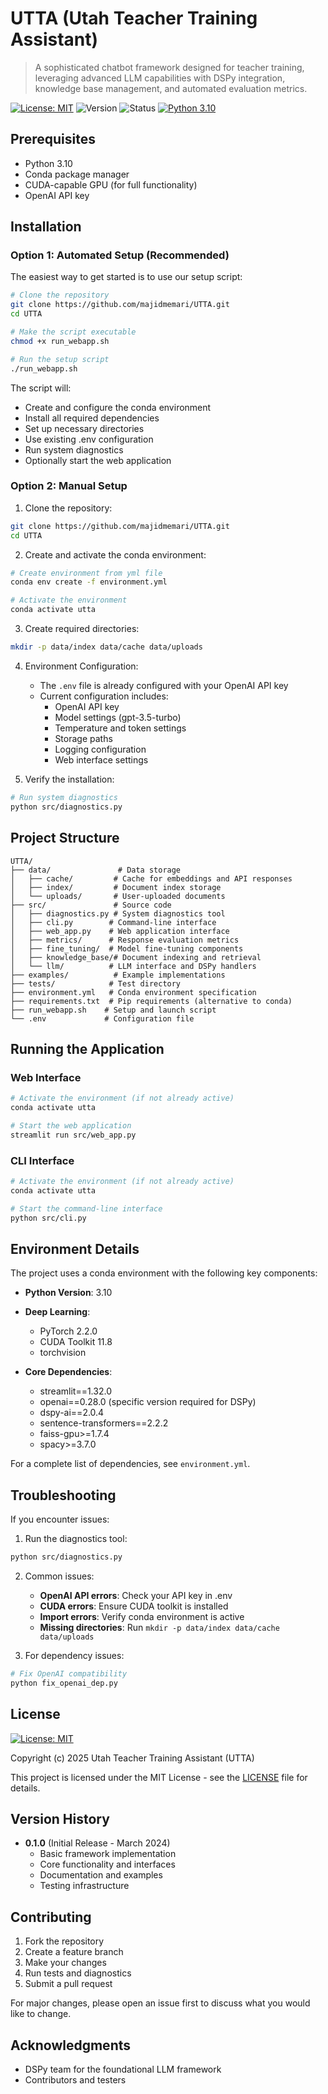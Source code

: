 # UTTA (Utah Teacher Training Assistant)

> A sophisticated chatbot framework designed for teacher training, leveraging advanced LLM capabilities with DSPy integration, knowledge base management, and automated evaluation metrics.

[![License: MIT](https://img.shields.io/badge/License-MIT-yellow.svg)](https://opensource.org/licenses/MIT)
![Version](https://img.shields.io/badge/version-0.1.0-blue)
![Status](https://img.shields.io/badge/status-alpha-orange)
[![Python 3.10](https://img.shields.io/badge/python-3.10-blue.svg)](https://www.python.org/downloads/release/python-31012/)

## Prerequisites

- Python 3.10
- Conda package manager
- CUDA-capable GPU (for full functionality)
- OpenAI API key

## Installation

### Option 1: Automated Setup (Recommended)

The easiest way to get started is to use our setup script:

```bash
# Clone the repository
git clone https://github.com/majidmemari/UTTA.git
cd UTTA

# Make the script executable
chmod +x run_webapp.sh

# Run the setup script
./run_webapp.sh
```

The script will:
- Create and configure the conda environment
- Install all required dependencies
- Set up necessary directories
- Use existing .env configuration
- Run system diagnostics
- Optionally start the web application

### Option 2: Manual Setup

1. Clone the repository:
```bash
git clone https://github.com/majidmemari/UTTA.git
cd UTTA
```

2. Create and activate the conda environment:
```bash
# Create environment from yml file
conda env create -f environment.yml

# Activate the environment
conda activate utta
```

3. Create required directories:
```bash
mkdir -p data/index data/cache data/uploads
```

4. Environment Configuration:
   - The `.env` file is already configured with your OpenAI API key
   - Current configuration includes:
     - OpenAI API key
     - Model settings (gpt-3.5-turbo)
     - Temperature and token settings
     - Storage paths
     - Logging configuration
     - Web interface settings

5. Verify the installation:
```bash
# Run system diagnostics
python src/diagnostics.py
```

## Project Structure

```
UTTA/
├── data/               # Data storage
│   ├── cache/         # Cache for embeddings and API responses
│   ├── index/         # Document index storage
│   └── uploads/       # User-uploaded documents
├── src/               # Source code
│   ├── diagnostics.py # System diagnostics tool
│   ├── cli.py        # Command-line interface
│   ├── web_app.py    # Web application interface
│   ├── metrics/      # Response evaluation metrics
│   ├── fine_tuning/  # Model fine-tuning components
│   ├── knowledge_base/# Document indexing and retrieval
│   └── llm/          # LLM interface and DSPy handlers
├── examples/          # Example implementations
├── tests/            # Test directory
├── environment.yml   # Conda environment specification
├── requirements.txt  # Pip requirements (alternative to conda)
├── run_webapp.sh    # Setup and launch script
└── .env             # Configuration file
```

## Running the Application

### Web Interface
```bash
# Activate the environment (if not already active)
conda activate utta

# Start the web application
streamlit run src/web_app.py
```

### CLI Interface
```bash
# Activate the environment (if not already active)
conda activate utta

# Start the command-line interface
python src/cli.py
```

## Environment Details

The project uses a conda environment with the following key components:

- **Python Version**: 3.10
- **Deep Learning**:
  - PyTorch 2.2.0
  - CUDA Toolkit 11.8
  - torchvision

- **Core Dependencies**:
  - streamlit==1.32.0
  - openai==0.28.0 (specific version required for DSPy)
  - dspy-ai==2.0.4
  - sentence-transformers==2.2.2
  - faiss-gpu>=1.7.4
  - spacy>=3.7.0

For a complete list of dependencies, see `environment.yml`.

## Troubleshooting

If you encounter issues:

1. Run the diagnostics tool:
```bash
python src/diagnostics.py
```

2. Common issues:
   - **OpenAI API errors**: Check your API key in .env
   - **CUDA errors**: Ensure CUDA toolkit is installed
   - **Import errors**: Verify conda environment is active
   - **Missing directories**: Run `mkdir -p data/index data/cache data/uploads`

3. For dependency issues:
```bash
# Fix OpenAI compatibility
python fix_openai_dep.py
```

## License

[![License: MIT](https://img.shields.io/badge/License-MIT-yellow.svg)](https://opensource.org/licenses/MIT)

Copyright (c) 2025 Utah Teacher Training Assistant (UTTA)

This project is licensed under the MIT License - see the [LICENSE](LICENSE) file for details.

## Version History

- **0.1.0** (Initial Release - March 2024)
  - Basic framework implementation
  - Core functionality and interfaces
  - Documentation and examples
  - Testing infrastructure

## Contributing

1. Fork the repository
2. Create a feature branch
3. Make your changes
4. Run tests and diagnostics
5. Submit a pull request

For major changes, please open an issue first to discuss what you would like to change.

## Acknowledgments

- DSPy team for the foundational LLM framework
- Contributors and testers

